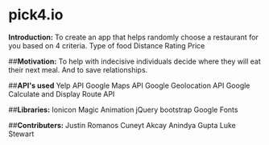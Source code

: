 # pick4.io

**Introduction:**
To create an app that helps randomly choose a restaurant for you based on 4 criteria. 
Type of food
Distance
Rating
Price

##**Motivation:**
To help with indecisive individuals decide where they will eat their next meal.
And to save relationships.

##**API's used**
Yelp API
Google Maps API
Google Geolocation API
Google Calculate and Display Route API

##**Libraries:**
Ionicon
Magic Animation
jQuery
bootstrap
Google Fonts

##**Contributers:**
Justin Romanos
Cuneyt Akcay
Anindya Gupta
Luke Stewart 





